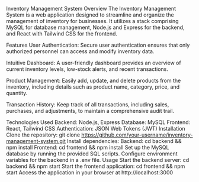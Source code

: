 Inventory Management System
Overview
The Inventory Management System is a web application designed to streamline and organize the management of inventory for businesses. It utilizes a stack comprising MySQL for database management, Node.js and Express for the backend, and React with Tailwind CSS for the frontend.

Features
User Authentication: Secure user authentication ensures that only authorized personnel can access and modify inventory data.

Intuitive Dashboard: A user-friendly dashboard provides an overview of current inventory levels, low-stock alerts, and recent transactions.

Product Management: Easily add, update, and delete products from the inventory, including details such as product name, category, price, and quantity.

Transaction History: Keep track of all transactions, including sales, purchases, and adjustments, to maintain a comprehensive audit trail.

Technologies Used
Backend: Node.js, Express
Database: MySQL
Frontend: React, Tailwind CSS
Authentication: JSON Web Tokens (JWT)
Installation
Clone the repository: git clone https://github.com/your-username/inventory-management-system.git
Install dependencies:
Backend: cd backend && npm install
Frontend: cd frontend && npm install
Set up the MySQL database by running the provided SQL scripts.
Configure environment variables for the backend in a .env file.
Usage
Start the backend server: cd backend && npm start
Start the frontend application: cd frontend && npm start
Access the application in your browser at http://localhost:3000
